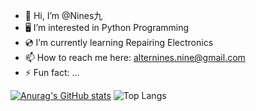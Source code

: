 - 🍊 Hi, I’m @Nines九
- 🖥️ I’m interested in Python Programming
- 💿 I’m currently learning Repairing Electronics
- 📫 How to reach me here: alternines.nine@gmail.com
- ⚡ Fun fact: ...

[![Anurag's GitHub stats](https://github-readme-stats.vercel.app/api?username=alternines)](https://github.com/anuraghazra/github-readme-stats)
![Top Langs](https://github-readme-stats.vercel.app/api/top-langs/?username=alternines&layout=compact&langs_count=9)
<!---
AlterNines/AlterNines is a ✨ special ✨ repository because its `README.md` (this file) appears on your GitHub profile.
You can click the Preview link to take a look at your changes.
--->
